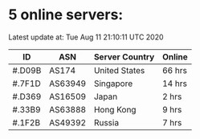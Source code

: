 # 5 online servers:

Latest update at: Tue Aug 11 21:10:11 UTC 2020

| ID | ASN | Server Country | Online |
| -- | --- | -------------- | ------ |
| #.D09B | AS174 | United States | 66 hrs |
| #.7F1D | AS63949 | Singapore | 14 hrs |
| #.D369 | AS16509 | Japan | 2 hrs |
| #.33B9 | AS63888 | Hong Kong | 9 hrs |
| #.1F2B | AS49392 | Russia | 7 hrs |

